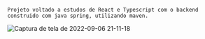 `
Projeto voltado a estudos de React e Typescript com o backend construido com java spring, utilizando maven.
`

![Captura de tela de 2022-09-06 21-11-18](https://user-images.githubusercontent.com/70979408/188761282-ed12ab98-c602-4e6c-b1da-bbdb5d780a74.png)
